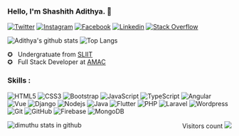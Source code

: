 ### Hello, I'm Shashith Adithya. 👋

[![Twitter](https://img.shields.io/badge/Twitter-222222?&style=flat-square&logo=instagram&logoColor=white&link=https://twitter.com/HbsAdithya)](https://twitter.com/HbsAdithya)
[![Instagram](https://img.shields.io/badge/Instagram-222222?&style=flat-square&logo=instagram&logoColor=white&link=https://www.instagram.com/___a_d_i_t_h_y_a__/)](https://www.instagram.com/___a_d_i_t_h_y_a__/)
[![Facebook](https://img.shields.io/badge/Facebook-222222?&style=flat-square&logo=facebook&logoColor=white&link=https://www.facebook.com/Prasad.Chathuranga.9710https://www.facebook.com/shashithadithyawijerathne/)](https://www.facebook.com/shashithadithyawijerathne/)
[![Linkedin](https://img.shields.io/badge/-LinkedIn-222222?style=flat-square&logo=Linkedin&logoColor=white&link=https://www.linkedin.com/in/shashith-adithya-876382182/)](https://www.linkedin.com/in/shashith-adithya-876382182/)
[![Stack Overflow](https://img.shields.io/badge/-Stack%20Overflow-222222?style=flat-square&logo=stack-overflow&logoColor=white&link=https://stackoverflow.com/users/12101570/hbs-adithya)](https://stackoverflow.com/users/12101570/hbs-adithya)

![Adithya's github stats](https://github-readme-stats.vercel.app/api?username=HbsAdithya&show_icons=true&hide_border=true)
![Top Langs](https://github-readme-stats.vercel.app/api/top-langs/?username=HbsAdithya&layout=compact)


✪   &nbsp; Undergratuate from [ SLIIT ](https://www.sliit.lk) <br/>
✪   &nbsp; Full Stack Developer at [ AMAC ](https://www.amac.lk/) <br/>


### Skills : <br/>
![HTML5](https://img.shields.io/badge/-HTML5-E34F26?style=flat-square&logo=html5&logoColor=white)
![CSS3](https://img.shields.io/badge/-CSS3-1572B6?style=flat-square&logo=css3)
![Bootstrap](https://img.shields.io/badge/-Bootstrap-563D7C?style=flat-square&logo=bootstrap)
![JavaScript](https://img.shields.io/badge/-JavaScript-black?style=flat-square&logo=javascript)
![TypeScript](https://img.shields.io/badge/-TypeScript-007ACC?style=flat-square&logo=typescript)
![Angular](https://img.shields.io/badge/-Angular-DD0031?style=flat-square&logo=angular)
![Vue](https://img.shields.io/badge/-Vuejs-black?style=flat-square&logo=vue)
![Django](https://img.shields.io/badge/-Django-black?style=flat-square&logo=django)
![Nodejs](https://img.shields.io/badge/-Nodejs-black?style=flat-square&logo=Node.js)
![Java](https://img.shields.io/badge/-Java-red?style=flat-square&logo=java)
![Flutter](https://img.shields.io/badge/-Flutter-02569B?style=flat-square&logo=flutter)
![PHP](https://img.shields.io/badge/PHP-black?style=flat-square&logo=php)
![Laravel](https://img.shields.io/badge/Laravel-black?style=flat-square&logo=laravel)
![Wordpress](https://img.shields.io/badge/Wordpress-1572B6?style=flat-square&logo=wordpress)
![Git](https://img.shields.io/badge/-Git-black?style=flat-square&logo=git)
![GitHub](https://img.shields.io/badge/-GitHub-181717?style=flat-square&logo=github)
![Firebase](https://img.shields.io/badge/Firebase-007ACC?style=flat-square&logo=firebase)
![MongoDB](https://img.shields.io/badge/-MongoDB-black?style=flat-square&logo=mongodb)

<p align="right">Visitors count <img src="https://profile-counter.glitch.me/HbsAdithya/count.svg" />
<img align="left" alt="dimuthu stats in github" src="https://github-readme-stats.vercel.app/api?username=HbsAdithya&show_icons=true&hide_border=true" />
